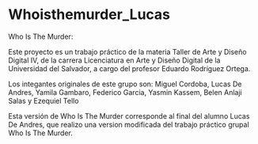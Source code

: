 # Whoisthemurder_Lucas

Who Is The Murder:

Este proyecto es un trabajo práctico de la materia Taller de Arte y Diseño Digital IV, de la carrera Licenciatura en Arte y Diseño Digital de la Universidad del Salvador, a cargo del profesor Eduardo Rodríguez Ortega.

Los integantes originales de este grupo son:
Miguel Cordoba,
Lucas De Andres,
Yamila Gambaro,
Federico Garcia,
Yasmin Kassem,
Belen Anlaji Salas 
y Ezequiel Tello

Esta versión de Who Is The Murder corresponde al final del alumno Lucas De Andres, que realizo una version modificada del trabajo práctico grupal Who Is The Murder.
